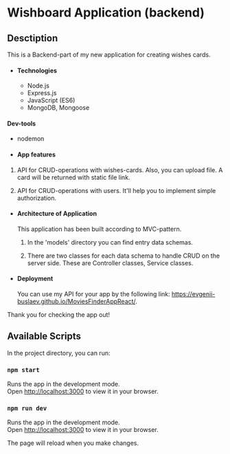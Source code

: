 # Wishboard Application (backend)

## Desctiption

This is a Backend-part of my new application for creating wishes cards.

- #### Technologies
  - Node.js
  - Express.js
  - JavaScript (ES6)
  - MongoDB, Mongoose

#### Dev-tools

- nodemon

* #### App features

1. API for CRUD-operations with wishes-cards. Also, you can upload file. A card will be returned with static file link.

2. API for CRUD-operations with users. It'll help you to implement simple authorization.

- #### Architecture of Application

  This application has been built according to MVC-pattern.

  1. In the 'models' directory you can find entry data schemas.

  2. There are two classes for each data schema to handle CRUD on the server side. These are Controller classes, Service classes.

* #### Deployment
  You can use my API for your app by the following link: https://evgenii-buslaev.github.io/MoviesFinderAppReact/.

Thank you for checking the app out!

## Available Scripts

In the project directory, you can run:

### `npm start`

Runs the app in the development mode.\
Open [http://localhost:3000](http://localhost:3000) to view it in your browser.

### `npm run dev`

Runs the app in the development mode.\
Open [http://localhost:3000](http://localhost:3000) to view it in your browser.

The page will reload when you make changes.
